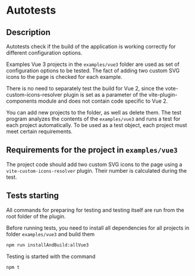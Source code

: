 # Autotests

## Description

Autotests check if the build of the application is working correctly for different configuration options.

Examples Vue 3 projects in the `examples/vue3` folder are used as set of configuration options to be tested. The fact of adding two custom SVG icons to the page is checked for each example.

There is no need to separately test the build for Vue 2, since the vote-custom-icons-resolver plugin is set as a parameter of the vite-plugin-components module and does not contain code specific to Vue 2.

You can add new projects to the folder, as well as delete them. The test program analyzes the contents of the `examples/vue3` and runs a test for each project automatically. To be used as a test object, each project must meet certain requirements.

## Requirements for the project in `examples/vue3`

The project code should add two custom SVG icons to the page using a `vite-custom-icons-resolver` plugin. Their number is calculated during the test.

## Tests starting

All commands for preparing for testing and testing itself are run from the root folder of the plugin.

Before running tests, you need to install all dependencies for all projects in folder `examples/vue3` and build them

```bash
npm run installAndBuild:allVue3
```

Testing is started with the command

```bash
npm t
```
